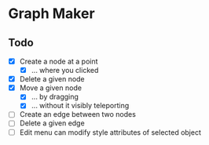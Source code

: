 # Graph Maker

## Todo

- [x] Create a node at a point
  - [x] ... where you clicked
- [x] Delete a given node
- [x] Move a given node
  - [x] ... by dragging
  - [x] ... without it visibly teleporting
- [ ] Create an edge between two nodes
- [ ] Delete a given edge
- [ ] Edit menu can modify style attributes of selected object
